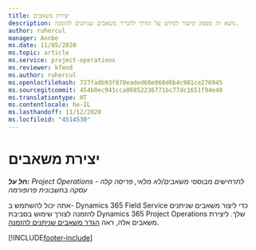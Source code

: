 ```yaml
---
title: יצירת משאבים
description: נושא זה מספק קישור למידע על הדרך להגדיר משאבים שניתנים להזמנה.
author: ruhercul
manager: Annbe
ms.date: 11/05/2020
ms.topic: article
ms.service: project-operations
ms.reviewer: kfend
ms.author: ruhercul
ms.openlocfilehash: 727fadb93f870eaded60e060d6b4c981ce276945
ms.sourcegitcommit: 454b0ec941cca06852236771bc77dc1651f94e48
ms.translationtype: HT
ms.contentlocale: he-IL
ms.lasthandoff: 11/12/2020
ms.locfileid: "4514530"
---
```

# <a name="create-resources"></a>יצירת משאבים

_**חל על:** Project Operations לתרחישים מבוססי משאבים/לא מלאי, פריסה קלה - עסקה בחשבונית פרופורמה_

אתה יכול להשתמש ב- Dynamics 365 Field Service כדי ליצור משאבים שניתנים להזמנה לצורך שימוש בסביבת Dynamics 365 Project Operations שלך. ליצירת משאבים אלה, ראה [הגדר משאבים שניתנים להזמנה](https://docs.microsoft.com/dynamics365/field-service/set-up-bookable-resources).


[!INCLUDE[footer-include](../includes/footer-banner.md)]